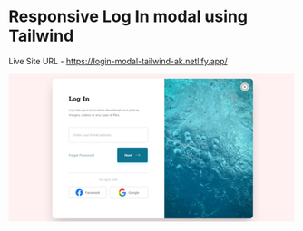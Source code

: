 # Responsive Log In modal using Tailwind

Live Site URL - https://login-modal-tailwind-ak.netlify.app/


![Screenshot](images/Screenshot%20(70).png)

